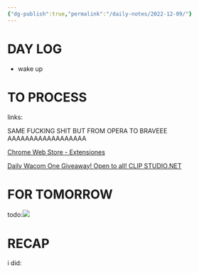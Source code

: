 ```yaml
---
{"dg-publish":true,"permalink":"/daily-notes/2022-12-09/"}
---
```



# DAY LOG
- wake up

# TO PROCESS

links:

SAME FUCKING SHIT BUT FROM OPERA TO BRAVEEE AAAAAAAAAAAAAAAAAA

[Chrome Web Store - Extensiones](https://chrome.google.com/webstore/detail/initab/igmbdimmfbpdplpahpapkploofmgaipl/related?hl=es)

[Daily Wacom One Giveaway! Open to all! CLIP STUDIO.NET](https://www.clipstudio.net/promotion/giveaway/en/)

# FOR TOMORROW

todo:![](https://i.imgur.com/A0s1BAu.png)

# RECAP

i did:
